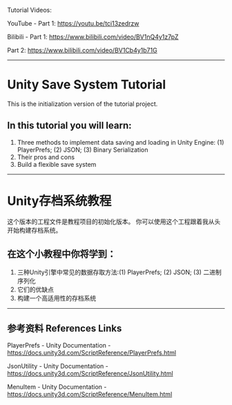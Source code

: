Tutorial Videos: 

YouTube - 
  Part 1: https://youtu.be/tci13zedrzw
  
Bilibili - 
  Part 1: https://www.bilibili.com/video/BV1nQ4y1z7pZ
  
  Part 2: https://www.bilibili.com/video/BV1Cb4y1b71G

-----------------------------------------------------------

# Unity Save System Tutorial
This is the initialization version of the tutorial project.

## In this tutorial you will learn: 
1. Three methods to implement data saving and loading in Unity Engine: (1) PlayerPrefs; (2) JSON; (3) Binary Serialization
2. Their pros and cons
3. Build a flexible save system

-----------------------------------------------------------

# Unity存档系统教程
这个版本的工程文件是教程项目的初始化版本。
你可以使用这个工程跟着我从头开始构建存档系统。

## 在这个小教程中你将学到：
1. 三种Unity引擎中常见的数据存取方法:(1) PlayerPrefs; (2) JSON; (3) 二进制序列化
2. 它们的优缺点
3. 构建一个高适用性的存档系统

-----------------------------------------------------------

## 参考资料 References Links
PlayerPrefs - Unity Documentation -
https://docs.unity3d.com/ScriptReference/PlayerPrefs.html

JsonUtility - Unity Documentation - 
https://docs.unity3d.com/ScriptReference/JsonUtility.html

MenuItem - Unity Documentation -
https://docs.unity3d.com/ScriptReference/MenuItem.html
